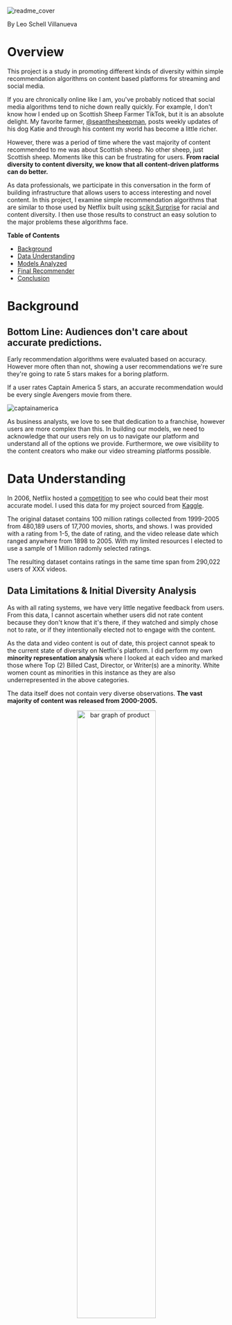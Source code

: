 ![readme_cover](https://github.com/leo-schell/IntentionalDiversity_RecSystems/assets/122314061/230bef90-8cb0-414f-9ee6-78a0354634cf)

By Leo Schell Villanueva

# Overview
This project is a study in promoting different kinds of diversity within simple recommendation algorithms on content based platforms for streaming and social media.

If you are chronically online like I am, you've probably noticed that social media algorithms tend to niche down really quickly. For example, I don't know how I ended up on Scottish Sheep Farmer TikTok, but it is an absolute delight. My favorite farmer, [@seanthesheepman](https://www.tiktok.com/@seanthesheepman?lang=en), posts weekly updates of his dog Katie and through his content my world has become a little richer.

However, there was a period of time where the vast majority of content recommended to me was about Scottish sheep. No other sheep, just Scottish sheep. Moments like this can be frustrating for users. **From racial diversity to content diversity, we know that all content-driven platforms can do better.**

As data professionals, we participate in this conversation in the form of building infrastructure that allows users to access interesting and novel content. In this project, I examine simple recommendation algorithms that are similar to those used by Netflix built using [scikit Surprise](https://surpriselib.com/) for racial and content diversity. I then use those results to construct an easy solution to the major problems these algorithms face.

**Table of Contents**
- [Background](#background)
- [Data Understanding](#data-understanding)
- [Models Analyzed](#models-analyzed)
- [Final Recommender](#final-recommender)
- [Conclusion](#conclusion-and-looking-ahead)

# Background
## Bottom Line: Audiences don't care about accurate predictions.

Early recommendation algorithms were evaluated based on accuracy. However more often than not, showing a user recommendations we're sure they're going to rate 5 stars makes for a boring platform.

If a user rates Captain America 5 stars, an accurate recommendation would be every single Avengers movie from there. 

![captainamerica](https://github.com/leo-schell/IntentionalDiversity_RecSystems/assets/122314061/2a4377f9-f4d4-4ce3-9154-525ca2b7611b)

As business analysts, we love to see that dedication to a franchise, however users are more complex than this. In building our models, we need to acknowledge that our users rely on us to navigate our platform and understand all of the options we provide. Furthermore, we owe visibility to the content creators who make our video streaming platforms possible.

# Data Understanding
In 2006, Netflix hosted a [competition](https://en.wikipedia.org/wiki/Netflix_Prize) to see who could beat their most accurate model. I used this data for my project sourced from [Kaggle](https://www.kaggle.com/datasets/netflix-inc/netflix-prize-data).

The original dataset contains 100 million ratings collected from 1999-2005 from 480,189 users of 17,700 movies, shorts, and shows. I was provided with a rating from 1-5, the date of rating, and the video release date which ranged anywhere from 1898 to 2005. With my limited resources I elected to use a sample of 1 Million radomly selected ratings. 

The resulting dataset contains ratings in the same time span from 290,022 users of XXX videos.

## Data Limitations & Initial Diversity Analysis

As with all rating systems, we have very little negative feedback from users. From this data, I cannot ascertain whether users did not rate content because they don't know that it's there, if they watched and simply chose not to rate, or if they intentionally elected not to engage with the content. 

As the data and video content is out of date, this project cannot speak to the current state of diversity on Netflix's platform. I did perform my own **minority representation analysis** where I looked at each video and marked those where Top (2) Billed Cast, Director, or Writer(s) are a minority. White women count as minorities in this instance as they are also underrepresented in the above categories.

The data itself does not contain very diverse observations. **The vast majority of content was released from 2000-2005.**

<p align="center"><img src="images/Product-graph.png" width=60% height=60% alt="bar graph of product"></p>


**User engagement is low as most users only rated once.**

<p align="center"><img src="images/Product-graph.png" width=60% height=60% alt="bar graph of product"></p>


**The content itself only contains 12.4% videos with minority representation.**

<p align="center"><img src="images/Product-graph.png" width=60% height=60% alt="bar graph of product"></p>

## Train-Test Split

In order to better understand how user preferences evolve with time, I employed an 'Out of Time' data split that is typically used with content recommendation systems. See [1M_DataSplit](https://github.com/leo-schell/IntentionalDiversity_RecSystems/blob/main/1M_DataSplit.ipynb) for a step-by-step breakdown of how this was achieved.

# Models Analyzed

I drew a lot of inspiration from Netflix throughout this project. The platform uses many different algorithms because there is a time and place for each type of recommendation. 

With the resources and time that I have available, I was able to create a personalized video ranker and a video-to-video recommendation list. 

### Baseline Model - Biased Baseline

The Biased Baseline model was the baseline model used by [BellKor's](http://snap.stanford.edu/class/cs246-2015/slides/08-recsys2.pdf) solution for the Netflix Prize. As this is an academic exercise and I am seeking to understand recommendation systems on a granular level, I learned a lot from their solution.

This was the baseline model they used. Predictions are calculated using the following formula:

    rᵤᵢ=μ + bᵤ + bᵢ

Essentially, this model operates on the assumption that you can predict a user's rating based on their natural bias. In layman's terms:

User's Rating = (mean ratings for the entire sample) + (the difference in how a user tends to rate videos) + (the difference in the content's own average rating)

This model performed extremely well and was very hard to beat.


## Personal Video Ranker

Historically, collaborative filtering models have been a large part of recommender algorithms. Personal video rankers, collaborative filtering models that seek to predict the content a user will rate highly, usually take prominent places in different capacities on all content delivery platforms.

Following is my best Singular Value Decomposition algorithm, using SVD++ from the same package.

## Video To Video Ranker

In order to promote content diversity, content delivery platforms usually employ models that connect users with content that is similar to what they have been exposed to already.

These models are trained only to examine the similarities between the content available.

I used the kNNBaseline model from the Python Surprise package to start and have left my best performing iteration from there.

# Final Recommender

This begins with the Personalized Video Ranker. If a user's personalized recommendations don't contain a video that meets the minority requirement, the algorithm identify nearest neighbors for the top 10 videos output in the the user's personalized video recommendations.

The algorithm then checks for movies in this pre-curated list of Will Smith, Lucy Liu, and Jennifer Lopez movies:

Will Smith:

Hitch (2005): 17324
Shark Tale (2004): 5345
Bad Boys (1995): 2186
Lucy Liu:

Mulan 2 (2004): 13836
Charlie's Angels (2000): 6552
Jennifer Lopez:

Maid in Manhattan (2002): 11149
Out of Sight (1998): 13486
I have chosen these celebrities as they were very popular in 2005 and tested well in markets throughout middle America and internationally.

If any of the above movies are present among the nearest neighbors, it will boost that movie to the 3rd recommendation in the personal video recommendations.

If none are present, the algorithm will insert Men In Black (2002) as the 3rd recommendation in the personal video recommendations.

Holdout Will Smith Movie:

Men In Black (2002): 12918

# Conclusion and Looking Ahead

This was an academic exercise and I only used algorithms that are used by small businesses and entry level data scientists.

Going forward, I want to get better acquainted with deep learning techniques and the way that major content platforms implement different regularization techniques that impact diversity.

I also look forward to working with bigger more contemporary datasets.
